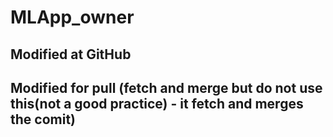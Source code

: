 # MLApp_owner
## Modified at GitHub
## Modified for pull (fetch and merge but do not use this(not a good practice) - it fetch and merges the comit)
